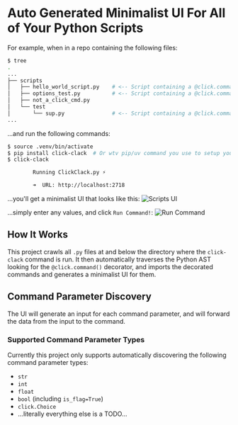 # Auto Generated Minimalist UI For All of Your Python Scripts

For example, when in a repo containing the following files:

```bash
$ tree
.
...
├── scripts
│   ├── hello_world_script.py    # <-- Script containing a @click.command()
│   ├── options_test.py          # <-- Script containing a @click.command()
│   ├── not_a_click_cmd.py
│   └── test
│       └── sup.py               # <-- Script containing a @click.command()
...
```

...and run the following commands:
```bash
$ source .venv/bin/activate
$ pip install click-clack  # Or wtv pip/uv command you use to setup your virtualenv.
$ click-clack

        Running ClickClack.py ⚡

        ➜  URL: http://localhost:2718
```

...you'll get a minimalist UI that looks like this:
![Scripts UI](https://raw.githubusercontent.com/JasonSteving99/python-script-ui/refs/heads/main/images/minimalist_ui_example.png)

...simply enter any values, and click `Run Command!`:
![Run Command](https://raw.githubusercontent.com/JasonSteving99/python-script-ui/refs/heads/main/images/minimalist_ui_example_run.png)

## How It Works

This project crawls all `.py` files at and below the directory where the `click-clack` command is run. It then automatically traverses the Python AST looking for the `@click.command()` decorator, and imports the decorated commands and generates a minimalist UI for them.

## Command Parameter Discovery

The UI will generate an input for each command parameter, and will forward the data from the input to the command.

### Supported Command Parameter Types

Currently this project only supports automatically discovering the following command parameter types:
- `str`
- `int`
- `float`
- `bool` (including `is_flag=True`)
- `click.Choice`
- ...literally everything else is a TODO...